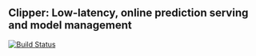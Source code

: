 ## Clipper: Low-latency, online prediction serving and model management


[![Build Status](https://amplab.cs.berkeley.edu/jenkins/buildStatus/icon?job=Clipper)](https://amplab.cs.berkeley.edu/jenkins/job/Clipper/)
